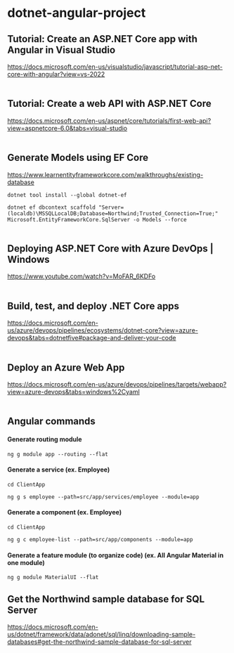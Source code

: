 # dotnet-angular-project

## Tutorial: Create an ASP.NET Core app with Angular in Visual Studio

<https://docs.microsoft.com/en-us/visualstudio/javascript/tutorial-asp-net-core-with-angular?view=vs-2022>
<br><br>

## Tutorial: Create a web API with ASP.NET Core

<https://docs.microsoft.com/en-us/aspnet/core/tutorials/first-web-api?view=aspnetcore-6.0&tabs=visual-studio>
<br><br>

## Generate Models using EF Core

<https://www.learnentityframeworkcore.com/walkthroughs/existing-database>

`dotnet tool install --global dotnet-ef`

`dotnet ef dbcontext scaffold "Server=(localdb)\MSSQLLocalDB;Database=Northwind;Trusted_Connection=True;" Microsoft.EntityFrameworkCore.SqlServer -o Models --force`
<br><br>

## Deploying ASP.NET Core with Azure DevOps | Windows

<https://www.youtube.com/watch?v=MoFAR_6KDFo>
<br><br>

## Build, test, and deploy .NET Core apps

<https://docs.microsoft.com/en-us/azure/devops/pipelines/ecosystems/dotnet-core?view=azure-devops&tabs=dotnetfive#package-and-deliver-your-code>
<br><br>

## Deploy an Azure Web App

<https://docs.microsoft.com/en-us/azure/devops/pipelines/targets/webapp?view=azure-devops&tabs=windows%2Cyaml>
<br><br>

## Angular commands

#### Generate routing module

`ng g module app --routing --flat`

#### Generate a service (ex. Employee)

`cd ClientApp`

`ng g s employee --path=src/app/services/employee --module=app`

#### Generate a component (ex. Employee)

`cd ClientApp`

`ng g c employee-list --path=src/app/components --module=app`

#### Generate a feature module (to organize code) (ex. All Angular Material in one module)

`ng g module MaterialUI --flat`

## Get the Northwind sample database for SQL Server

<https://docs.microsoft.com/en-us/dotnet/framework/data/adonet/sql/linq/downloading-sample-databases#get-the-northwind-sample-database-for-sql-server>
